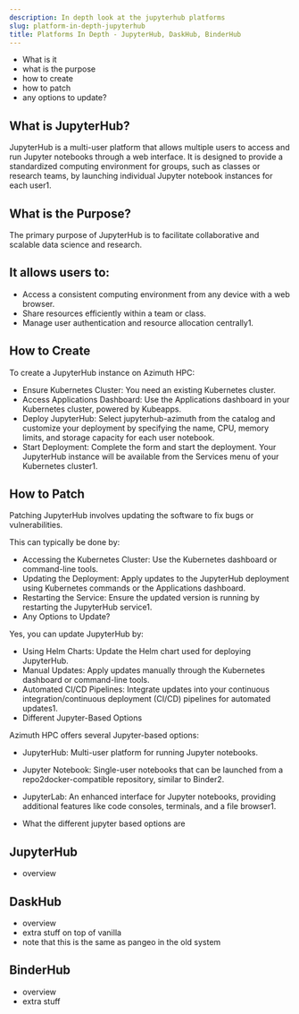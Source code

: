 ```yaml
---
description: In depth look at the jupyterhub platforms
slug: platform-in-depth-jupyterhub
title: Platforms In Depth - JupyterHub, DaskHub, BinderHub
---
```


- What is it
- what is the purpose
- how to create
- how to patch
- any options to update?

## What is JupyterHub?

JupyterHub is a multi-user platform that allows multiple users to access and run Jupyter notebooks through a web interface. It is designed to provide a standardized computing environment for groups, such as classes or research teams, by launching individual Jupyter notebook instances for each user1.

## What is the Purpose?

The primary purpose of JupyterHub is to facilitate collaborative and scalable data science and research.

## It allows users to:

- Access a consistent computing environment from any device with a web browser.
- Share resources efficiently within a team or class.
- Manage user authentication and resource allocation centrally1.

## How to Create

To create a JupyterHub instance on Azimuth HPC:

- Ensure Kubernetes Cluster: You need an existing Kubernetes cluster.
- Access Applications Dashboard: Use the Applications dashboard in your Kubernetes cluster, powered by Kubeapps.
- Deploy JupyterHub: Select jupyterhub-azimuth from the catalog and customize your deployment by specifying the name, CPU, memory limits, and storage capacity for each user notebook.
- Start Deployment: Complete the form and start the deployment. Your JupyterHub instance will be available from the Services menu of your Kubernetes cluster1.

## How to Patch

Patching JupyterHub involves updating the software to fix bugs or vulnerabilities. 

This can typically be done by:

- Accessing the Kubernetes Cluster: Use the Kubernetes dashboard or command-line tools.
- Updating the Deployment: Apply updates to the JupyterHub deployment using Kubernetes commands or the Applications dashboard.
- Restarting the Service: Ensure the updated version is running by restarting the JupyterHub service1.
- Any Options to Update?
  
Yes, you can update JupyterHub by:

- Using Helm Charts: Update the Helm chart used for deploying JupyterHub.
- Manual Updates: Apply updates manually through the Kubernetes dashboard or command-line tools.
- Automated CI/CD Pipelines: Integrate updates into your continuous integration/continuous deployment (CI/CD) pipelines for automated updates1.
- Different Jupyter-Based Options

Azimuth HPC offers several Jupyter-based options:

- JupyterHub: Multi-user platform for running Jupyter notebooks.
- Jupyter Notebook: Single-user notebooks that can be launched from a repo2docker-compatible repository, similar to Binder2.
- JupyterLab: An enhanced interface for Jupyter notebooks, providing additional features like code consoles, terminals, and a file browser1.

- What the different jupyter based options are

## JupyterHub

- overview

## DaskHub

- overview
- extra stuff on top of vanilla
- note that this is the same as pangeo in the old system

## BinderHub

- overview
- extra stuff
